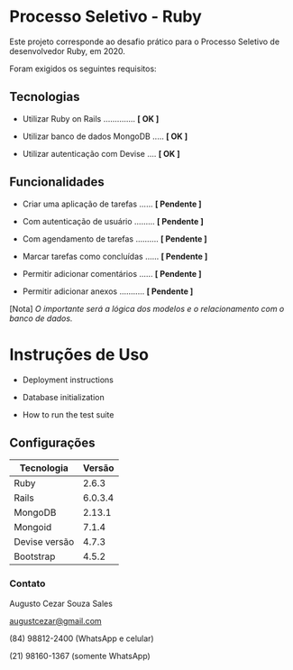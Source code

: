 # Processo Seletivo - Ruby

Este projeto corresponde ao desafio prático para o Processo Seletivo
de desenvolvedor Ruby, em 2020.

Foram exigidos os seguintes requisitos:

## Tecnologias

* Utilizar Ruby on Rails .............. **[ OK ]**

* Utilizar banco de dados MongoDB ..... **[ OK ]**

* Utilizar autenticação com Devise .... **[ OK ]**

## Funcionalidades

* Criar uma aplicação de tarefas ...... **[ Pendente ]**

* Com autenticação de usuário ......... **[ Pendente ]**

* Com agendamento de tarefas .......... **[ Pendente ]**

* Marcar tarefas como concluídas ...... **[ Pendente ]**

* Permitir adicionar comentários ...... **[ Pendente ]**

* Permitir adicionar anexos ........... **[ Pendente ]**
 
[Nota] *O importante será a lógica dos modelos e o relacionamento
com o banco de dados.*

# Instruções de Uso

* Deployment instructions

* Database initialization

* How to run the test suite
 
## Configurações

Tecnologia     | Versão
---------------|---------
Ruby           | 2.6.3
Rails          | 6.0.3.4
MongoDB        | 2.13.1
Mongoid        | 7.1.4
Devise versão  | 4.7.3
Bootstrap      | 4.5.2

### Contato

Augusto Cezar Souza Sales

augustcezar@gmail.com

(84) 98812-2400 (WhatsApp e celular)

(21) 98160-1367 (somente WhatsApp)